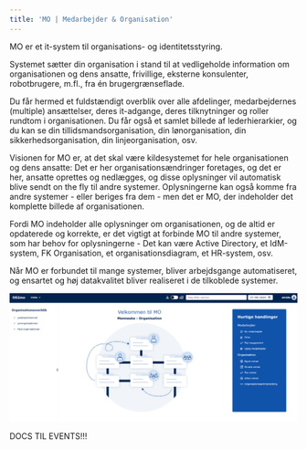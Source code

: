 ```yaml
---
title: 'MO | Medarbejder & Organisation'
---
```


MO er et it-system til organisations- og identitetsstyring.

Systemet sætter din organisation i stand til at vedligeholde information om organisationen og dens ansatte, frivillige, eksterne konsulenter, robotbrugere, m.fl., fra én brugergrænseflade.

Du får hermed et fuldstændigt overblik over alle afdelinger, medarbejdernes (multiple) ansættelser, deres it-adgange, deres tilknytninger og roller rundtom i organisationen. Du får også et samlet billede af lederhierarkier, og du kan se din tillidsmandsorganisation, din lønorganisation, din sikkerhedsorganisation, din linjeorganisation, osv.

Visionen for MO er, at det skal være kildesystemet for hele organisationen og dens ansatte: Det er her organisationsændringer foretages, og det er her, ansatte oprettes og nedlægges, og disse oplysninger vil automatisk blive sendt on the fly til andre systemer. Oplysningerne kan også komme fra andre systemer - eller beriges fra dem - men det er MO, der indeholder det komplette billede af organisationen.

Fordi MO indeholder alle oplysninger om organisationen, og de altid er opdaterede og korrekte, er det vigtigt at forbinde MO til andre systemer, som har behov for oplysningerne - Det kan være Active Directory, et IdM-system, FK Organisation, et organisationsdiagram, et HR-system, osv.

Når MO er forbundet til mange systemer, bliver arbejdsgange automatiseret, og ensartet og høj datakvalitet bliver realiseret i de tilkoblede systemer.

![image](./graphics/MOforside.png)

DOCS TIL EVENTS!!!
